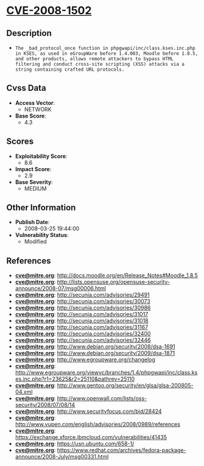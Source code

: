 
# [CVE-2008-1502](https://cve.mitre.org/cgi-bin/cvename.cgi?name=CVE-2008-1502)

## Description

- `The _bad_protocol_once function in phpgwapi/inc/class.kses.inc.php in KSES, as used in eGroupWare before 1.4.003, Moodle before 1.8.5, and other products, allows remote attackers to bypass HTML filtering and conduct cross-site scripting (XSS) attacks via a string containing crafted URL protocols.`

## Cvss Data

- **Access Vector**:
  - NETWORK
- **Base Score**:
  - 4.3

## Scores

- **Exploitability Score**:
  - 8.6
- **Impact Score**:
  - 2.9
- **Base Severity**:
  - MEDIUM

## Other Information

- **Publish Date**:
  - 2008-03-25 19:44:00
- **Vulnerability Status**:
  - Modified

## References

- **cve@mitre.org**: http://docs.moodle.org/en/Release_Notes#Moodle_1.8.5
- **cve@mitre.org**: http://lists.opensuse.org/opensuse-security-announce/2008-07/msg00006.html
- **cve@mitre.org**: http://secunia.com/advisories/29491
- **cve@mitre.org**: http://secunia.com/advisories/30073
- **cve@mitre.org**: http://secunia.com/advisories/30986
- **cve@mitre.org**: http://secunia.com/advisories/31017
- **cve@mitre.org**: http://secunia.com/advisories/31018
- **cve@mitre.org**: http://secunia.com/advisories/31167
- **cve@mitre.org**: http://secunia.com/advisories/32400
- **cve@mitre.org**: http://secunia.com/advisories/32446
- **cve@mitre.org**: http://www.debian.org/security/2008/dsa-1691
- **cve@mitre.org**: http://www.debian.org/security/2009/dsa-1871
- **cve@mitre.org**: http://www.egroupware.org/changelog
- **cve@mitre.org**: http://www.egroupware.org/viewvc/branches/1.4/phpgwapi/inc/class.kses.inc.php?r1=23625&r2=25110&pathrev=25110
- **cve@mitre.org**: http://www.gentoo.org/security/en/glsa/glsa-200805-04.xml
- **cve@mitre.org**: http://www.openwall.com/lists/oss-security/2008/07/08/14
- **cve@mitre.org**: http://www.securityfocus.com/bid/28424
- **cve@mitre.org**: http://www.vupen.com/english/advisories/2008/0989/references
- **cve@mitre.org**: https://exchange.xforce.ibmcloud.com/vulnerabilities/41435
- **cve@mitre.org**: https://usn.ubuntu.com/658-1/
- **cve@mitre.org**: https://www.redhat.com/archives/fedora-package-announce/2008-July/msg00331.html
